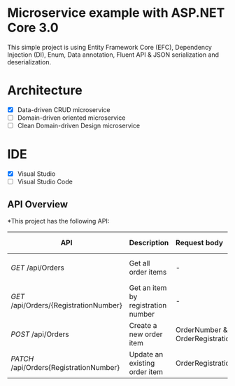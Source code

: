 # Microservice example with ASP.NET Core 3.0
This simple project is using Entity Framework Core (EFC), Dependency Injection (DI), Enum, Data annotation, Fluent API & JSON serialization and deserialization.

# Architecture
- [x] Data-driven CRUD microservice
- [ ] Domain-driven oriented microservice
- [ ] Clean Domain-driven Design microservice

# IDE
- [x] Visual Studio
- [ ] Visual Studio Code

## API Overview ##
*This project has the following API:

|API|Description|Request body|Response body|
|-|:-|:-|:-|
| *GET* /api/Orders | Get all order items | - | Array of orders items |
| *GET* /api/Orders/{RegistrationNumber} | Get an item by registration number | - | Order item |
| *POST* /api/Orders | Create a new order item | OrderNumber & OrderRegistrationNumber  | Order item |
| *PATCH* /api/Orders{RegistrationNumber}  | Update an existing order item | OrderRegistrationNumber | Order item |
